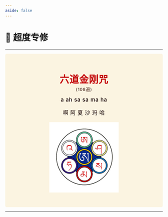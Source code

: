 ```yaml
---
aside: false
---
```

# 📿 超度专修

----

<style>
.vp-doc p {
    margin: 5px 0;
}

.mantra-box {
  margin: 2px 0 !important;
  text-align: center;
  background-color: #FBF4E1;
  padding: 10px;
  border-radius: 5px;
  font-size: 1.2em;
  line-height: 1.5;
  font-weight: 500;
  color: #140000;
  /* font-family: KaiTi, "楷体", "楷体_GB2312", STKaiti, "华文楷体", serif; */
  letter-spacing: 0.06em;
  padding: 1.8em;
}

.mantra-title {
 text-align: center;
 font-size: 1.8em;
 font-weight: 1000;
 color: #C40007;
 margin-top: 30px;
 margin-bottom: 10px;
}

.mantra-space {
 height: 0.8em;
}

.mantra-times {
 color: #513027;
 font-size: 0.8em;
 margin-top: -0.8em;
 margin-bottom: 0.8em;
}

.mantra-important {
 color: #6F2AA9;
}
</style>


<div class="mantra-box">
<div class="mantra-title" style="font-size: 1.8em;">
六道金刚咒
</div>
<div class="mantra-times">(108遍)</div>
a ah sa sa ma ha

啊 阿 夏 沙 玛 哈

<p align="center"><img style="display: block; width: 50%; margin: 0 auto;" src="./img/2024-11-12-11-53-57.png" alt="no image found"></p>
</div>

----